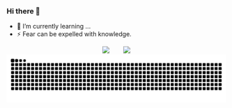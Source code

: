 ### Hi there 👋
- 🌱 I’m currently learning ...
- ⚡ Fear can be expelled with knowledge.

<div align="center">
  <span>  </span>
<!--   ![wild-sky's GitHub stats](https://github-readme-stats.vercel.app/api?username=class-undefined&show_icons=true) -->
  <img height="170px" src="https://github-readme-stats.vercel.app/api?username=class-undefined&theme=buefy&show_icons=true" />
  <span>  </span><img height="170px" src="https://github-readme-stats.vercel.app/api/top-langs/?username=class-undefined&layout=compact&langs_count=8" />
  <span>  </span>
</div>
<!-- <div align="center">
    <img  src="https://github-readme-streak-stats.herokuapp.com/?user=class-undefined&theme=vue" />
</div> -->
<!-- 
<div align="center">
    <img src="https://activity-graph.herokuapp.com/graph?username=class-undefined&theme=minimal" />
</div> -->

<div align="center"><img src="https://raw.githubusercontent.com/class-undefined/class-undefined/output/github-contribution-grid-snake.svg" ></div>

<!--
**wild-sky/wild-sky** is a ✨ _special_ ✨ repository because its `README.md` (this file) appears on your GitHub profile.

Here are some ideas to get you started:

- 🔭 I’m currently working on ...
- 🌱 I’m currently learning ...
- 👯 I’m looking to collaborate on ...
- 🤔 I’m looking for help with ...
- 💬 Ask me about ...
- 📫 How to reach me: ...
- 😄 Pronouns: ...
- ⚡ Fun fact: ...
-->
